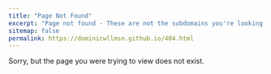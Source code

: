 ```yaml
---
title: "Page Not Found"
excerpt: "Page not found - These are not the subdomains you're looking for."
sitemap: false
permalink: https://dominicwllmsn.github.io/404.html
---
```


Sorry, but the page you were trying to view does not exist.
